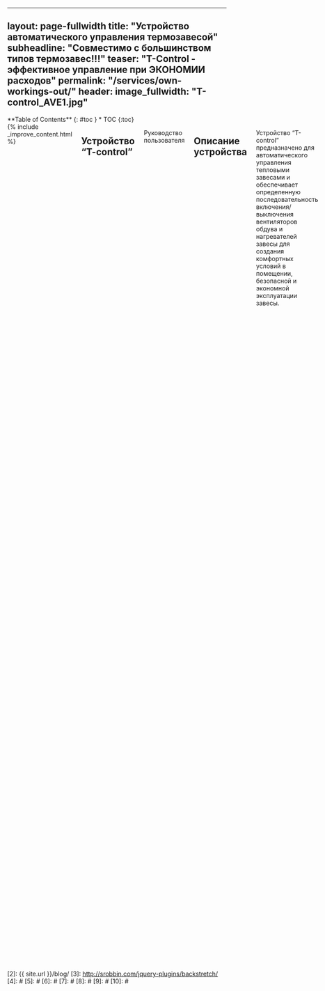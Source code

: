 
---
layout: page-fullwidth
title: "Устройство автоматического управления термозавесой"
subheadline: "Совместимо с большинством типов термозавес!!!"
teaser: "T-Control - эффективное управление при ЭКОНОМИИ расходов"
permalink: "/services/own-workings-out/"
header:
   image_fullwidth: "T-control_AVE1.jpg"
---
<div class="row">
<div class="medium-4 medium-push-8 columns" markdown="1">
<div class="panel radius" markdown="1">
**Table of Contents**
{: #toc }
*  TOC
{:toc}
</div>
</div><!-- /.medium-4.columns -->



<div class="medium-8 medium-pull-4 columns" markdown="1">
{% include _improve_content.html %}

##  Устройство “T-control”

Руководство пользователя
<img class="t60" src="{{ site.urlimg }}termo/t_ave_1_970.jpg" alt="">

    

<!--<a class="radius button small" href="{{ site.url }}{{ site.baseurl }}/documentation/">Check out the documentation for all the tricks ›</a>


 [1]: {{ site.url }}{{ site.baseurl }}/documentation/-->

##  Описание устройства

Устройство “T-control” предназначено для автоматического управления тепловыми
завесами и обеспечивает определенную последовательность включения/выключения 
вентиляторов обдува и нагревателей завесы для создания комфортных условий в 
помещении, безопасной и экономной эксплуатации завесы.

В состав устройства “T-control” входит термореле, кнопками управления которым 
или с пульта дистанционного управления (ДУ) устанавливаются необходимые 
температуры включения и выключения нагревателей. Нагреватели и обдув включаются,
если температура в помещении опускается ниже температуры включения и выключаются
при достижении температуры, превышающей температуру выключения. 

Выключение вентиляторов обдува происходит с задержкой, достаточной для остывания
нагревателей.

Для отсекания наружного воздуха (независимо от температуры) производится 
автоматическое включение вентиляторов обдува на 25-30c при получении сигнала 
об открывании двери  с бесконтактного датчика открывания двери.


##  Технические характеристики

*   Рабочее напряжение: 220В 50 Гц;
*   Максимальный ток нагрузки: 5А;
*   Пределы контроля температуры: от 1°C до 99°C;
*   Точность измерения температуры: 1°C;
*   Установка пределов температуры: от 1°C до 35°C;
*   Рабочий диапазон устройства: от -10°C до 60°C;
*   Выносной датчик температуры: DS18B20( с кабелем 1м);
*   Длительность работы по срабатыванию датчика открытия двери: 30с;
*   Время работы вентилятора после отключения нагревателей: не менее 30с;
*   Тип датчика открытия двери: бесконтактный;
*   Рабочая частота передачи датчика открытия двери: 433МГц;
*   Количество одновременно применяемых датчиков двери: 1;
*   Варианты управления устройством:
    Местное – выключателем и кнопками на корпусе устройства;
    Дистанционное – с ИК пульта дистанционного управления;
*   Габаритные размеры: 115х65х28 мм;
*   Масса: не более 0,2 кГ. 

В комплект поставки устройства входят:
*   устройство “T-control”;
*   Выносной датчик температуры.

    Опционально: 
*   ИК пульт дистанционного управления;
*   Комплект беспроводного датчика открытия двери;
*   Радиодатчик движения

##  Внешний вид и органы управления устройства
<!--The [page/post format]({{ site.url }}{{ site.baseurl }}/design/page/) has no sidebar by default, its content is centered and beneath the content the visitor gets some metadata like categories, tags, date and author if provided via data in front matter of the post.
use in front matter via: `layout: page`-->
<img class="t60" src="{{ site.urlimg }}termo/t_ave_970.jpg" alt="">

##  Схема подключения “T-control” к тепловой завесе FRICO AD200E
<!--Page/Post with a left or right sidebar
If you want to show the sidebar, just enter `sidebar: left` or `sidebar: right` in front matter, and *whoops, there it is*! To customize the content of the sidebar, open `_includes/sidebar`.-->
<img class="t60" src="{{ site.urlimg }}termo/t_sheme_AVE.png" alt="">

### Подключение платы устройства к термозавесе
<!--Page/Post with or without metadata
If you want to show metadata like categories, tags and date at the end of the page, just enter `show_meta: true`. It's on by default. You can change it via `_config.yml`. To turn of metadata just enter – *yes, you guessed right* – `show_meta: false`.-->
<img class="t60" src="{{ site.urlimg }}termo/T_plate_970.jpg" alt="">


##  Опциональные элементы к устройству “T-control”: 
<!--Page Full Width
If you want full control of styling a page, then use the [page fullwidth template]({{ site.url }}{{ site.baseurl }}/design/page-fullwidth/). To set up a grid, just use the [foundation grid system](http://foundation.zurb.com/docs/components/grid.html).
use in front matter via: `layout: page-fullwidth`-->


### ИК пульт дистанционного управления
<!--Frontpage
This template is special. It allows you to define three *widgets* which are displayed with a headline, image, description and a link to the content. It's used for the [homepage]({{ site.url }}{{ site.baseurl }}) of this website.

use in front matter via: `layout: frontpage`-->
Внимание! Кнопка включения/выключения пульта управления и кнопки
выбора активны и управляют работой “T-control” (и завесы) только 
при ВКЛЮЧЕННОМ положении выключателя питания на корпусе “T-control”.

<img class="t60" src="{{ site.urlimg }}termo/t_pult_970.jpg" alt="">

### Беспроводный датчик положения двери
Беспроводный датчик  положения двери  устанавливается на неподвижной
части дверной облицовки. Магнитная метка – на подвижной части
двери, напротив датчика (при закрытом состоянии двери)

<img class="t60" src="{{ site.urlimg }}termo/t_door_sensor_970.jpg" alt="">

## Органы управления "T-control"
<img class="t60" src="{{ site.urlimg }}termo/T_adjust.jpg" alt="">
На левой боковой стороне корпуса расположен выключатель питания устройства со встроенным светодиодом.

На передней панели корпуса устройства расположен шестиэлементный индикатор

(Температура включения нагревателей – Текущая температура – Температура отключения нагревателей).
Значения желаемых температур включения и отключения нагревателей завесы устанавливаются с помощью
кнопок на передней панели устройства или с пульта ДУ. 
Кнопки управления «Меньше», «Больше» располагаются под соответствующими индикаторами.
Два центральных индикатора отображают текущее значение температуры.
В центральной части передней панели расположен ИК приемник сигналов ДУ. 

В правой части передней панели находятся 4 индикаторных светодиода, отображающих состояние
и режим работы устройства. 

Верхний светодиод светится красным  светом при включении устройства выключателем питания.
Управление вентилятором и нагревателями завесы при этом происходит автоматически, в соответствии с установленными значениями температур включения и выключения нагревателей и выбранными 
режимами обдува и нагрева.

Второй сверху светодиод кратковременно вспыхивает синим светом при срабатывании датчика 
открывания двери. 
Третий светодиод отображает режим работы вентилятора обдува – светится зеленым светом при выборе
номинальной скорости обдува и красным – при выборе максимальной.

Нижний светодиод показывает режим использования нагревателей. Зеленый свет – при использовании
половинной мощности, красный – полной мощности.  

Выносной датчик температуры подключается к разъему на правой боковой стороне корпуса. Датчик  
желательно располагать вне потока воздуха от термозавесы.

Выбор режимов и параметров работы устройства “T-control” производится с пульта ДУ 
(полный вариант управления) или кнопками на панели устройства 
(только выбор температур включения и выключения нагревателей). Внешний вид и назначение 
органов управления пульта ДУ приведены на рисунке.

В исходном состоянии (заводские настройки) устройство управления “T-control” обеспечивает
подключение обоих нагревателей при максимальной интенсивности обдува в заданном диапазоне 
температур, а также по сигналу от датчика открывания двери или датчика движения.


### Порядок подключения и управления устройством “T-control”
**Внимание! Перед началом работ по подключению устройства убедитесь в том, что трехфазное
напряжение с нагревателей завесы и однофазное напряжение 220В цепей управления вентиляторами 
и контакторами нагревателей отключены!** 

В соответствии с инструкцией по монтажу завесы снять боковую крышку завесы Frico AD200E,
направляющую решетку воздуховода и защитную крышку коммутационного блока.
Удалить 4 крепежных винта и снять заднюю крышку устройства  “T-control”. В удобном для 
выведения кабелей управления месте подготовить отверстие. Шестипроводным кабелем управления 
в соответствии с п.4  «Схема подключения устройства» соединить разъемы термозавесы и устройства.
Напряжение питания подается от термозавесы путем подключения к зажимным разъемам N,L 
в нижней части устройства “T-control” . 
**Соблюдение фазности подключения обязательно!**
Выходы управления режимами работы завесы 5,6,8,9 устройства соединить с соответствующими 
винтовыми разъемами 5,6,8,9 завесы. 
Закрыть заднюю крышку устройства и с помощью двухстороннего скотча закрепить “T-control” 
в удобном для визуального контроля работоспособности и настройки месте.
Подключить выносной датчик температуры в разъем на корпусе устройства и закрепить его 
вне прямого потока воздуха от вентиляторов завесы. 
Восстановить снятые детали воздушной завесы. Подключить электропитание завесы. 
Установить батарею питания в корпус беспроводного датчика положения  двери.
С помощью двухстороннего скотча закрепить датчик на предварительно обезжиренную неподвижную
поверхность (короб) двери. Установить двери в закрытое положение и закрепить магнитную метку 
в максимальной близости от датчика. Убедиться, что при взаимном смещении датчика и метки
кратковременно срабатывает светодиод в корпусе датчика.


### Управление режимом работы устройства с пульта ДУ:
* Включить питание “T-control” тумблером на боковой стенке. Включаются индикаторные 
светодиоды предустановленных режимов и индикатор температур.
* Проверить наличие батарей питания в пульте ДУ.
* Направить пульт в сторону “T-control” и кратковременно нажать кнопку входа в режим 
программирования. Начинают пульсировать цифры температуры включения нагревателей. 
С помощью кнопок VOL установить желаемое значение температуры.
* Нажать кнопку  CH> и установить температуру выключения нагревателей с помощью кнопок VOL. 
Желательно устанавливать разницу температур не менее 2-3 градусов.
* При следующем нажатии CH> устанавливается режим работы вентиляторов обдува 
(пониженная скорость – зеленый, полная – красный светодиод).
* При следующем нажатии CH> устанавливается режим работы нагревателей завесы 
(половинная мощность – зеленый, полная – красный светодиод).
* Дальнейшее нажатие CH> снова приводит в режим установки температуры включения 
нагревателей и т.д. Движение по выбору режимов в обратном порядке осуществляется кнопкой CH<.
* Выйти из режима программирования, повторно нажав кнопку входа в режим программирования.

**Внимание! Кнопка «POWER» пульта ДУ позволяет удаленно включать/отключать завесу при включенном
тумблере питания «T-control».** 

Установка температур включения и выключения нагревателей доступна также путем нажатия 
соответствующих кнопок на передней панели устройства.
Если текущее значение температуры ниже температуры включения нагревателей, происходит 
включение режима обдува подогретым воздухом.

* Проверить взаимодействие устройства с датчиком положения двери, для чего открыть дверь, 
сместив магнитную метку относительно датчика. Должен кратковременно засветиться синий 
индикаторный светодиод устройства “T-control” и включиться вентилятор обдува. 

**Внимание: если нет реакции завесы на сигнал датчика положения двери, проверьте и замените 
батарею питания датчика.**

## Дополнительные возможности
Устройство “T-control” может работать с другими типами радиодатчиков частотой 433МГц, 
например, датчиками движения. Для подключения нештатного датчика к устройству “T-control”
необходимо:
* Выключить питание устройства “T-control”  тумблером на боковой стенке.
* Одновременно нажать две средние кнопки установки температур на передней панели.
* Включить тумблер. Удерживать кнопки до появления мерцающего свечения синего светодиода. Отпустить кнопки.
* Вызвать срабатывание регистрируемого  радиодатчика. Синий индикаторный светодиод переходит в режим постоянного свечения.
* Повторно вызвать срабатывание радиодатчика и убедиться в включении режима обдува

## Иллюстрация режимов работы термозавесы под управлением "T-Control"

<!--With foundation responsive videos are easy. [More ›](http://foundation.zurb.com/docs/components/flex_video.html)

<div class="flex-video">
        <iframe width="1280" height="720" src="//www.youtube.com/embed/WoHxoz_0ykI" frameborder="0" allowfullscreen></iframe>
</div>-->
<img class="t60" src="{{ site.urlimg }}termo/TERMO_CLIP.gif" alt="">

<!--### Code to use for flexible videos

{% highlight html %}
<div class="flex-video">
  <iframe with video />
</div>
{% endhighlight %}


<img class="t60" src="{{ site.urlimg }}header_homepage_13.jpg" alt="">

## Images: Title, Thumbnails, Homepage   {#images}

There are several types of images you can define via front matter. If you want to change the images used in the header have a look at [Style your Header]({{ site.url }}/headers/). 


### Title Images

~~~
image:
    title: image.jpg
~~~


### Thumbnails

Thumbnails are used on archive pages like the [blog index][2]. They have a size of 150x150 pixels. Define them in front matter like this:

~~~
image:
    thumb: thumbnail_image.jpg
~~~


### Homepage Image

If you want to feature an article on the homepage with a huge image, then use the homepage image with a width of 970 pixels. If no homepage image is defined *Feeling Responsive* writes instead *New Blog Articles* over the blog entries. Define the homepage image like this:

~~~
image:
    homepage: header_homepage_13.jpg
~~~



### Captions with URL

Sometimes you want to give credit to the creator of your images, maybe with a link. Especially when you use Creative Commons-images like I do for this website. Just add the following front matter and *Feeling Responsive* does the rest:

~~~
image:
    title: header_image.jpg
    caption: Image by Phlow
    caption_url: "http://phlow.de/"
~~~

### Define all images for an article

~~~
image:
    title: title_image.jpg
    thumb: thumbnail_image.jpg
    homepage: header_homepage_13.jpg
    caption: Image by Phlow
    caption_url: "http://phlow.de/"
~~~


<small markdown="1">[Up to table of contents](#toc)</small>
{: .text-right }


## Create a Table of Contents
{: .t60}

With the Kramdown parser for Markdown you can render a table of contents for your documents. Just insert the following HTML in your post before the actual content. More information on [»Automatic ›Table of Contents‹ Generation«][1].

### Bare Bones Version
{% highlight html %}
### Table of Contents
*  Auto generated table of contents
{:toc}
{% endhighlight %}

### Foundation panel version

{% highlight html %}
<div class="panel radius" markdown="1">
**Table of Contents**
{: #toc }
*  TOC
{:toc}
</div>
{% endhighlight %}
<small markdown="1">[Up to table of contents](#toc)</small>
{: .text-right }

## Breadcrumbs

To turn on breadcrumbs, just use...

{% highlight html %}
breadcrumb: true
{% endhighlight %}


## Includes
{: .t60}

Includes can be very helpful to spice up your content. You can use includes in your Markdown-files with ease: Just call them with some Liquid code.

### list-posts.html

The `list-posts.html`-include is a loop to list posts. It's a helper to add some additional content fast and easy. You can use it in individual posts for example. Which parameters you use, depends on you.

Possible parameter for the loop:

- entries › define the number of entries to show
- offset › define the offset (number of entries to skip before displaying the first one)
- category › define **only one** category to display according entries

The loop looks like this when you use all parameters. Single parameters are possible of course.

~~~
{% raw %}{% include list-posts entries='3' offset='1' category='design' %}{% endraw %}
~~~

### next-previous-post-in-category.html

This include creates a next/previous link to a post of the same category using the first categories-variable in front matter.

~~~
{% raw %} {% include next-previous-post-in-category %}{% endraw %}
~~~


### improve_content

If your content is on Jekyll you can use this include to automatically generate a »Edit on GitHub Link« to give people a possibility to improve your content. Got the idea from [Ben Balters Blog](http://ben.balter.com/).

~~~
{% raw %}{% include _improve_content.html %}{% endraw %}
~~~


### list-collection

This include lets you loop through a collection to list all entries in that collection. If you set »published: false« in front matter of a collection page the page gots filtered out via unless. The following example loops through a collection called *wordpress*.

~~~
{% raw %}{% include list-collection collection='wordpress' %}{% endraw %}
~~~


### alert – Embed an alert in your content

This include lets you easily display an alert. To use the include no `.html` ending is necessary. You can use five different kinds of alerts: `warning`, `info`, `success`, `alert` and `text`. 

~~~
{% raw %}{% include alert warning='This is a warning.' %}
{% include alert info='An info box.' %}
{% include alert success='Yeah, you made it!' %}
{% include alert alert='Danger!' %}
{% include alert terminal='jekyll -serve' %}
{% include alert text='Just a note!' %}{% endraw %}
~~~

{% include alert warning='This is a warning.' %}
{% include alert info='An info box.' %}
{% include alert success='Yeah, you made it!' %}
{% include alert alert='Danger!' %}
{% include alert terminal='jekyll -serve' %}
{% include alert text='Just a note!' %}

You can even use `<html>`-tags inside the alert. Beware: Use " and ' properly.

~~~
{% raw %}{% include alert info='<em>Feeling Responsive</em> is listed on <a href="http://jekyllthemes.org/">http://jekyllthemes.org</a>' %}{% endraw %}
~~~

{% include alert info='<em>Feeling Responsive</em> is listed on <a href="http://jekyllthemes.org/">http://jekyllthemes.org</a>' %}

<small markdown="1">[Up to table of contents](#toc)</small>
{: .text-right }


## Javascript/Foundation modules

*Feeling Responsive* uses the foundation framework and some of its javascript components. I reduced the modules, to decrease page load and make the theme faster.

I only added one other javascript-module: [`backstretch`][3] by Scott Robbin. These modules are currently used by the theme and included in `javascript.min.js`. There is also a non-minified version, if you want to take a closer look: `javascript.js`.

~~~
/foundation/bower_components/foundation/js/vendor/jquery.js'
/foundation/bower_components/foundation/js/vendor/fastclick.js'
/foundation/bower_components/foundation/js/foundation.accordion.js'
/foundation/bower_components/foundation/js/foundation.clearing.js'
/foundation/bower_components/foundation/js/foundation.dropdown.js'
/foundation/bower_components/foundation/js/foundation.equalizer.js'
/foundation/bower_components/foundation/js/foundation.magellan.js'
/foundation/bower_components/foundation/js/foundation.topbar.js'
/foundation/js/jquery.backstretch.js'
~~~

{% include _improve_content.html %}-->

</div><!-- /.medium-8.columns -->
</div><!-- /.row -->

 [1]: http://kramdown.gettalong.org/converter/html.html#toc
 [2]: {{ site.url }}/blog/
 [3]: http://srobbin.com/jquery-plugins/backstretch/
 [4]: #
 [5]: #
 [6]: #
 [7]: #
 [8]: #
 [9]: #
 [10]: #
